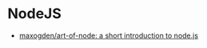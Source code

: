 # NodeJS

* [maxogden/art-of-node: a short introduction to node.js](https://github.com/maxogden/art-of-node)
